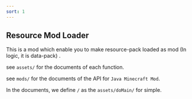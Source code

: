 ```yaml
---
sort: 1
---
```


## Resource Mod Loader

This is a mod which enable you to make resource-pack loaded as mod (In logic, it is data-pack) .

see `assets/` for the documents of each function.

see `mods/` for the documents of the API for `Java Minecraft Mod`.



In the documents, we define `/` as the `assets/doMain/` for simple.